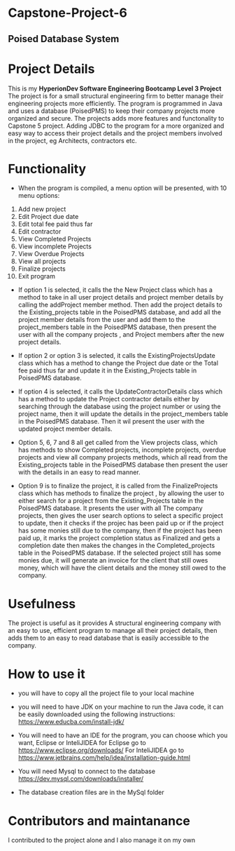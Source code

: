 # Capstone-Project-6
## Poised Database System

# Project Details

This is my **HyperionDev Software Engineering Bootcamp Level 3 Project** The project is for a small structural engineering firm to better manage their engineering projects more efficiently. The program is programmed in Java and uses a database (PoisedPMS) to keep their company projects more organized and secure. The projects adds more features and functonality to Capstone 5 project. Adding JDBC to the program for a more organized and easy way to access their project details and the project members involved in the project, eg Architects, contractors etc.


# Functionality

* When the program is compiled, a menu option will be presented, with 10 menu options:

1. Add new project
2. Edit Project due date
3. Edit total fee paid thus far
4. Edit contractor
5. View Completed Projects
6. View incomplete Projects
7. View Overdue Projects
8. View all projects
9. Finalize projects
10. Exit program

* If option 1 is selected, it calls the the New Project class which has a method to take in all user project details and project member details by calling the addProject member method. Then add the project details to the Existing_projects table in the PoisedPMS database, and add all the project member details from the user and add them to the project_members table in the PoisedPMS database, then present the user with all the company projects , and Project members after the new project details.

* If option 2 or option 3 is selected, it calls the ExistingProjectsUpdate class which has a method to change the Project due date or the Total fee paid thus far and update it in the Existing_Projects table in PoisedPMS database.

* If option 4 is selected, it calls the UpdateContractorDetails class which has a method to update the Project contractor details either by searching through the database using the project number or using the project name, then it will update the details in the project_members table in the PoisedPMS database. Then it wil present the user with the updated project member details.


* Option 5, 6, 7 and 8 all get called from the View projects class, which has methods to show Completed projects, incomplete projects, overdue projects and view all company projects methods, which all read from the Existing_projects table in the PoisedPMS database then present the user with the details in an easy to read manner.


* Option 9 is to finalize the project, it is called from the  FinalizeProjects class which has methods to finalize the project , by allowing the user to either search for a project from the Existing_Projects table in the PoisedPMS database. It presents the user with  all The company projects, then gives the user search options to select a specific project to update, then it checks if the projec has been paid up or if the project has some monies still due to the company, then if the project has been paid up, it marks the project completion status as Finalized and gets a completion date then makes the changes in the Completed_projects table in the PoisedPMS database. If the selected project still has some monies due, it will generate an invoice for the client that still owes money, which will have the client details and the money still owed to the company.

# Usefulness

The project is useful as it provides A structural engineering company with an easy to use, efficient program to manage all their project details, then adds them to an easy to read database that is easily accessible to the company. 

# How to use it

* you will have to copy all the project file to your local machine

* you will need to have JDK on your machine to run the Java code, it can be easily downloaded using the following instructions: https://www.educba.com/install-jdk/


*  You will need to have an IDE for the program, you can choose which you want, Eclipse or InteliJIDEA  for Eclipse go to https://www.eclipse.org/downloads/
  For InteliJIDEA go to https://www.jetbrains.com/help/idea/installation-guide.html
  
 * You will need Mysql to connect to the database https://dev.mysql.com/downloads/installer/
 * The database creation files are in the MySql folder

# Contributors and maintanance

I contributed to the project alone and I also manage it on my own
